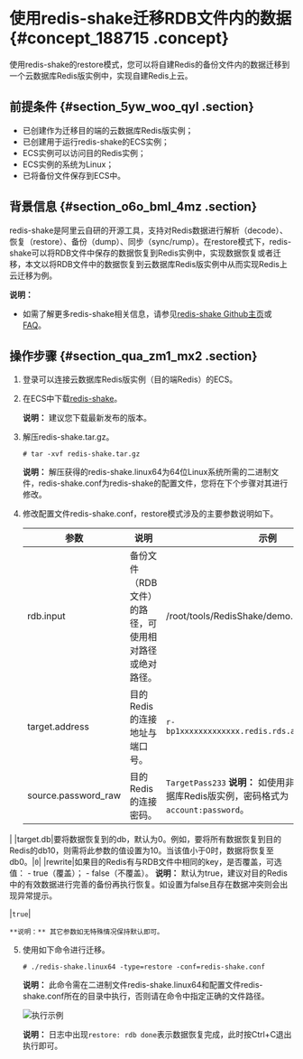 # 使用redis-shake迁移RDB文件内的数据 {#concept_188715 .concept}

使用redis-shake的restore模式，您可以将自建Redis的备份文件内的数据迁移到一个云数据库Redis版实例中，实现自建Redis上云。

## 前提条件 {#section_5yw_woo_qyl .section}

-   已创建作为迁移目的端的云数据库Redis版实例；
-   已创建用于运行redis-shake的ECS实例；
-   ECS实例可以访问目的Redis实例；
-   ECS实例的系统为Linux；
-   已将备份文件保存到ECS中。

## 背景信息 {#section_o6o_bml_4mz .section}

redis-shake是阿里云自研的开源工具，支持对Redis数据进行解析（decode）、恢复（restore）、备份（dump）、同步（sync/rump）。在restore模式下，redis-shake可以将RDB文件中保存的数据恢复到Redis实例中，实现数据恢复或者迁移，本文以将RDB文件中的数据恢复到云数据库Redis版实例中从而实现Redis上云迁移为例。

**说明：** 

-   如需了解更多redis-shake相关信息，请参见[redis-shake Github主页](https://github.com/aliyun/redis-shake)或[FAQ](https://github.com/alibaba/RedisShake/wiki/%E7%AC%AC%E4%B8%80%E6%AC%A1%E4%BD%BF%E7%94%A8%EF%BC%8C%E5%A6%82%E4%BD%95%E8%BF%9B%E8%A1%8C%E9%85%8D%E7%BD%AE%EF%BC%9F)。

## 操作步骤 {#section_qua_zm1_mx2 .section}

1.  登录可以连接云数据库Redis版实例（目的端Redis）的ECS。
2.  在ECS中下载[redis-shake](https://github.com/alibaba/RedisShake/releases)。

    **说明：** 建议您下载最新发布的版本。

3.  解压redis-shake.tar.gz。

    ``` {#codeblock_4gm_ms4_rue}
    # tar -xvf redis-shake.tar.gz
    ```

    **说明：** 解压获得的redis-shake.linux64为64位Linux系统所需的二进制文件，redis-shake.conf为redis-shake的配置文件，您将在下个步骤对其进行修改。

4.  修改配置文件redis-shake.conf，restore模式涉及的主要参数说明如下。

    |参数|说明|示例|
    |--|--|--|
    |rdb.input|备份文件（RDB文件）的路径，可使用相对路径或绝对路径。|/root/tools/RedisShake/demo.rdb|
    |target.address|目的Redis的连接地址与端口号。|`r-bp1xxxxxxxxxxxxx.redis.rds.aliyuncs.com:6379`|
    |source.password\_raw|目的Redis的连接密码。|`TargetPass233` **说明：** 如使用非默认账号连接云数据库Redis版实例，密码格式为`account:password`。

 |
    |target.db|要将数据恢复到的db，默认为0。例如，要将所有数据恢复到目的Redis的db10，则需将此参数的值设置为10。当该值小于0时，数据将恢复至db0。|`0`|
    |rewrite|如果目的Redis有与RDB文件中相同的key，是否覆盖，可选值：     -   true（覆盖）；
    -   false（不覆盖）。
 **说明：** 默认为true，建议对目的Redis中的有效数据进行完善的备份再执行恢复。如设置为false且存在数据冲突则会出现异常提示。

 |`true`|

    **说明：** 其它参数如无特殊情况保持默认即可。

5.  使用如下命令进行迁移。

    ``` {#codeblock_hdd_lmb_jny}
    # ./redis-shake.linux64 -type=restore -conf=redis-shake.conf
    ```

    **说明：** 此命令需在二进制文件redis-shake.linux64和配置文件redis-shake.conf所在的目录中执行，否则请在命令中指定正确的文件路径。

    ![](images/45611_zh-CN.png "执行示例")

    **说明：** 日志中出现`restore: rdb done`表示数据恢复完成，此时按Ctrl+C退出执行即可。



